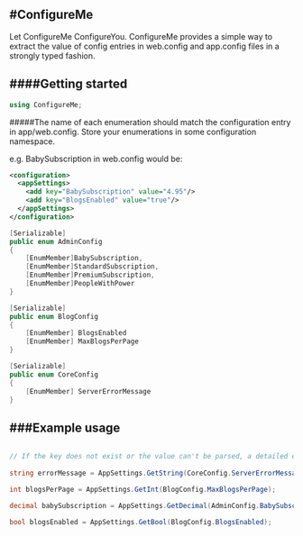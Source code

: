 #ConfigureMe
-----------------------------
Let ConfigureMe ConfigureYou. ConfigureMe provides a simple way to extract the value of config entries in web.config and app.config files in a strongly typed fashion. 


####Getting started
-----------------------------
```c#
using ConfigureMe;
```
#####The name of each enumeration should match the configuration entry in app/web.config.
Store your enumerations in some configuration namespace.

e.g. BabySubscription in web.config would be:
```xml
<configuration> 
  <appSettings>
	<add key="BabySubscription" value="4.95"/>
	<add key="BlogsEnabled" value="true"/>
  </appSettings> 
</configuration>
```

```c#
[Serializable]
public enum AdminConfig
{
	[EnumMember]BabySubscription,
    [EnumMember]StandardSubscription,
    [EnumMember]PremiumSubscription,
    [EnumMember]PeopleWithPower
}

[Serializable]
public enum BlogConfig
{
	[EnumMember] BlogsEnabled
    [EnumMember] MaxBlogsPerPage
}   

[Serializable]
public enum CoreConfig
{
    [EnumMember] ServerErrorMessage
}

```

###Example usage
---------------
```c#

// If the key does not exist or the value can't be parsed, a detailed exception is raised. 
	
string errorMessage = AppSettings.GetString(CoreConfig.ServerErrorMessage);

int blogsPerPage = AppSettings.GetInt(BlogConfig.MaxBlogsPerPage);

decimal babySubscription = AppSettings.GetDecimal(AdminConfig.BabySubscription);

bool blogsEnabled = AppSettings.GetBool(BlogConfig.BlogsEnabled);

```
